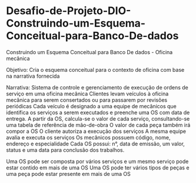 # Desafio-de-Projeto-DIO-Construindo-um-Esquema-Conceitual-para-Banco-De-dados
Construindo um Esquema Conceitual para Banco De dados - Oficina mecânica

Objetivo:
Cria o esquema conceitual para o contexto de oficina com base na narrativa fornecida

Narrativa:
Sistema de controle e gerenciamento de execução de ordens de serviço em uma oficina mecânica
Clientes levam veículos à oficina mecânica para serem consertados ou para passarem por revisões  periódicas
Cada veículo é designado a uma equipe de mecânicos que identifica os serviços a serem executados e preenche uma OS com data de entrega.
A partir da OS, calcula-se o valor de cada serviço, consultando-se uma tabela de referência de mão-de-obra
O valor de cada peça também irá compor a OS
O cliente autoriza a execução dos serviços
A mesma equipe avalia e executa os serviços
Os mecânicos possuem código, nome, endereço e especialidade
Cada OS possui: n°, data de emissão, um valor, status e uma data para conclusão dos trabalhos.

Uma OS pode ser composta por vários serviços e um mesmo serviço pode estar contido em mais de uma OS
Uma OS pode ter vários tipos de peças e uma peça pode estar presente em mais de uma OS
